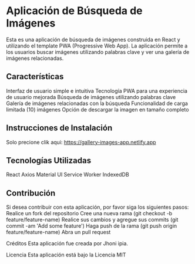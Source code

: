# Aplicación de Búsqueda de Imágenes

Esta es una aplicación de búsqueda de imágenes construida en React y utilizando el template PWA (Progressive Web App). La aplicación permite a los usuarios buscar imágenes utilizando palabras clave y ver una galería de imágenes relacionadas.

## Características

Interfaz de usuario simple e intuitiva
Tecnología PWA para una experiencia de usuario mejorada
Búsqueda de imágenes utilizando palabras clave
Galería de imágenes relacionadas con la búsqueda
Funcionalidad de carga limitada (10) imágenes
Opción de descargar la imagen en tamaño completo

## Instrucciones de Instalación

Solo precione clik aqui:
<https://gallery-images-app.netlify.app>

## Tecnologías Utilizadas

React
Axios
Material UI
Service Worker
IndexedDB

## Contribución

Si desea contribuir con esta aplicación, por favor siga los siguientes pasos:
Realice un fork del repositorio
Cree una nueva rama (git checkout -b feature/feature-name)
Realice sus cambios y agregue sus commits (git commit -am 'Add some feature')
Haga push de la rama (git push origin feature/feature-name)
Abra un pull request

Créditos
Esta aplicación fue creada por Jhoni ipia.

Licencia
Esta aplicación está bajo la Licencia MIT